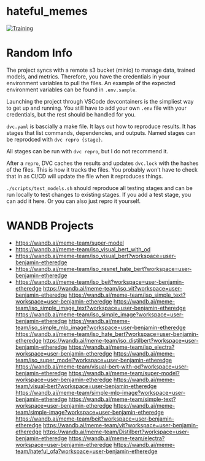 # hateful_memes
[![Training](https://github.com/Benjamin-Etheredge/hateful_memes/actions/workflows/train.yml/badge.svg?branch=master)](https://github.com/Benjamin-Etheredge/hateful_memes/actions/workflows/train.yml)

# Random Info



The project syncs with a remote s3 bucket (minio) to manage data, trained models, and metrics. Therefore, you have the credentials in your environment variables to pull the files. An example of the expected environment variables can be found in `.env.sample`. 

Launching the project through VSCode devcontainers is the simpliest way to get up and running. You still have to add your own `.env` file with your credentials, but the rest should be handled for you.


`dvc.yaml` is bascially a make file. It lays out how to reproduce results. It has stages that list commands, dependencies, and outputs. 
Named stages can be reprodced with `dvc repro {stage}`.

All stages can be run with `dvc repro`, but I do not recommend it. 

After a `repro`, DVC caches the results and updates `dvc.lock` with the hashes of the files. This is how it tracks the files. You probably won't have to check that in as CI/CD will update the file when it reproduces things. 

`./scripts/test_models.sh` should reproduce all testing stages and can be run locally to test changes to existing stages. If you add a test stage, you can add it here. Or you can also just repro it yourself. 

# WANDB Projects
- https://wandb.ai/meme-team/super-model
- https://wandb.ai/meme-team/iso_visual_bert_with_od
- https://wandb.ai/meme-team/iso_visual_bert?workspace=user-benjamin-etheredge
- https://wandb.ai/meme-team/iso_resnet_hate_bert?workspace=user-benjamin-etheredge
- https://wandb.ai/meme-team/iso_beit?workspace=user-benjamin-etheredge
https://wandb.ai/meme-team/iso_vit?workspace=user-benjamin-etheredge
https://wandb.ai/meme-team/iso_simple_text?workspace=user-benjamin-etheredge
https://wandb.ai/meme-team/iso_simple_image_text?workspace=user-benjamin-etheredge
https://wandb.ai/meme-team/iso_simple_image?workspace=user-benjamin-etheredge
https://wandb.ai/meme-team/iso_simple_mlp_image?workspace=user-benjamin-etheredge
https://wandb.ai/meme-team/iso_hate_bert?workspace=user-benjamin-etheredge
https://wandb.ai/meme-team/iso_distilbert?workspace=user-benjamin-etheredge
https://wandb.ai/meme-team/iso_electra?workspace=user-benjamin-etheredge
https://wandb.ai/meme-team/iso_super_model?workspace=user-benjamin-etheredge
https://wandb.ai/meme-team/visual-bert-with-od?workspace=user-benjamin-etheredge
https://wandb.ai/meme-team/super-model?workspace=user-benjamin-etheredge
https://wandb.ai/meme-team/visual-bert?workspace=user-benjamin-etheredge
https://wandb.ai/meme-team/simple-mlp-image?workspace=user-benjamin-etheredge
https://wandb.ai/meme-team/simple-text?workspace=user-benjamin-etheredge
https://wandb.ai/meme-team/simple-image?workspace=user-benjamin-etheredge
https://wandb.ai/meme-team/beit?workspace=user-benjamin-etheredge
https://wandb.ai/meme-team/vit?workspace=user-benjamin-etheredge
https://wandb.ai/meme-team/Distilbert?workspace=user-benjamin-etheredge
https://wandb.ai/meme-team/electra?workspace=user-benjamin-etheredge
https://wandb.ai/meme-team/hateful_ofa?workspace=user-benjamin-etheredge


